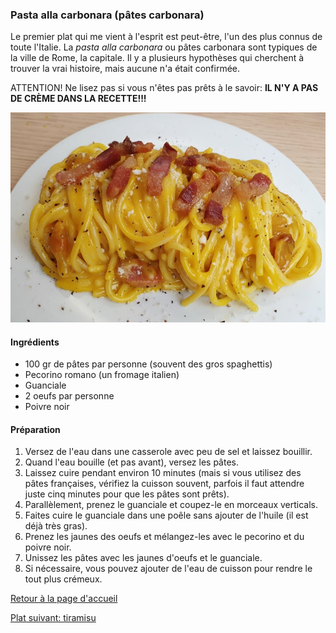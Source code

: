 ### Pasta alla carbonara (pâtes carbonara)
Le premier plat qui me vient à l'esprit est peut-être, l'un des plus connus de toute l'Italie. La _pasta alla carbonara_ ou pâtes carbonara sont typiques de la ville de Rome, la capitale. Il y a plusieurs hypothèses qui cherchent à trouver la vrai histoire, mais aucune n'a était confirmée. 

ATTENTION! Ne lisez pas si vous n'êtes pas prêts à le savoir: **IL N'Y A PAS DE CRÈME DANS LA RECETTE!!!**

![alt text](https://github.com/Alisia2023UBO/troisrecettesitaliennes/blob/main/carbonara.png)

#### Ingrédients
- 100 gr de pâtes par personne (souvent des gros spaghettis)
- Pecorino romano (un fromage italien)
- Guanciale
- 2 oeufs par personne
- Poivre noir

#### Préparation
1. Versez de l'eau dans une casserole avec peu de sel et laissez bouillir.
2. Quand l'eau bouille (et pas avant), versez les pâtes.
3. Laissez cuire pendant environ 10 minutes (mais si vous utilisez des pâtes françaises, vérifiez la cuisson souvent, parfois il faut attendre juste cinq minutes pour que les pâtes sont prêts).
4. Parallèlement, prenez le guanciale et coupez-le en morceaux verticals.
5. Faites cuire le guanciale dans une poêle sans ajouter de l'huile (il est déjà très gras).
6. Prenez les jaunes des oeufs et mélangez-les avec le pecorino et du poivre noir.
7. Unissez les pâtes avec les jaunes d'oeufs et le guanciale.
8. Si nécessaire, vous pouvez ajouter de l'eau de cuisson pour rendre le tout plus crémeux.

[Retour à la page d'accueil](README.md) 

[Plat suivant: tiramisu](platsdeux.md)
